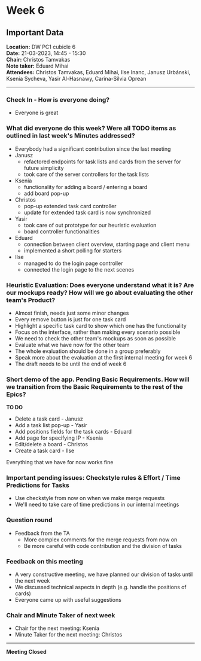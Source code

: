 # Week 6

## Important Data
**Location:** DW PC1 cubicle 6\
**Date:** 21-03-2023, 14:45 - 15:30\
**Chair:** Christos Tamvakas\
**Note taker:** Eduard Mihai\
**Attendees:** Christos Tamvakas, Eduard Mihai, Ilse Inanc, Janusz Urbánski, Ksenia Sycheva, Yasir Al-Hasnawy, Carina-Silvia Oprean

----------
### Check In - How is everyone doing?
+ Everyone is great

### What did everyone do this week? Were all TODO items as outlined in last week's Minutes addressed?
+ Everybody had a significant contribution since the last meeting
+ Janusz
  + refactored endpoints for task lists and cards from the server for future simplicity
  + took care of the server controllers for the task lists
+ Ksenia
  + functionality for adding a board / entering a board
  + add board pop-up
+ Christos
  + pop-up extended task card controller
  + update for extended task card is now synchronized
+ Yasir
  + took care of out prototype for our heuristic evaluation
  + board controller functionalities
+ Eduard
  + connection between client overview, starting page and client menu
  + implemented a short polling for starters
+ Ilse
  + managed to do the login page controller
  + connected the login page to the next scenes
### Heuristic Evaluation: Does everyone understand what it is? Are our mockups ready? How will we go about evaluating the other team's Product?
+ Almost finish, needs just some minor changes
+ Every remove button is just for one task card
+ Highlight a specific task card to show which one has the functionality
+ Focus on the interface, rather than making every scenario possible
+ We need to check the other team's mockups as soon as possible
+ Evaluate what we have now for the other team
+ The whole evaluation should be done in a group preferably
+ Speak more about the evaluation at the first internal meeting for week 6
+ The draft needs to be until the end of week 6

### Short demo of the app. Pending Basic Requirements. How will we transition from the Basic Requirements to the rest of the Epics?
**TO DO**
+ Delete a task card - Janusz
+ Add a task list pop-up - Yasir
+ Add positions fields for the task cards - Eduard
+ Add page for specifying IP - Ksenia
+ Edit/delete a board - Christos
+ Create a task card - Ilse

Everything that we have for now works fine

### Important pending issues: Checkstyle rules & Effort / Time Predictions for Tasks
+ Use checkstyle from now on when we make merge requests
+ We'll need to take care of time predictions in our internal meetings

### Question round
+ Feedback from the TA
  + More complex comments for the merge requests from now on
  + Be more careful with code contribution and the division of tasks

### Feedback on this meeting
+ A very constructive meeting, we have planned our division of tasks until the next week
+ We discussed technical aspects in depth (e.g. handle the positions of cards)
+ Everyone came up with useful suggestions

### Chair and Minute Taker of next week
+ Chair for the next meeting: Ksenia
+ Minute Taker for the next meeting: Christos

----------
**Meeting Closed**
